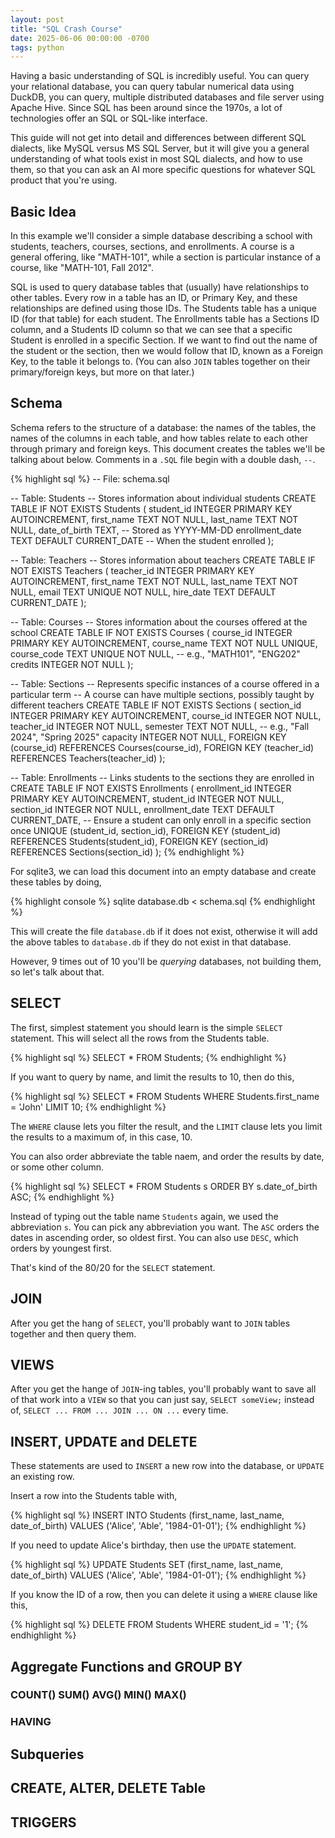 ```yaml
---
layout: post
title: "SQL Crash Course"
date: 2025-06-06 00:00:00 -0700
tags: python
---
```


Having a basic understanding of SQL is incredibly useful. You can query your
relational database, you can query tabular numerical data using DuckDB, you can
query, multiple distributed databases and file server using Apache Hive. Since
SQL has been around since the 1970s, a lot of technologies offer an SQL or
SQL-like interface.

This guide will not get into detail and differences between different SQL
dialects, like MySQL versus MS SQL Server, but it will give you a general
understanding of what tools exist in most SQL dialects, and how to use them, so
that you can ask an AI more specific questions for whatever SQL product that
you're using.

## Basic Idea

In this example we'll consider a simple database describing a school with
students, teachers, courses, sections, and enrollments. A course is a general
offering, like "MATH-101", while a section is particular instance of a course,
like "MATH-101, Fall 2012".

SQL is used to query database tables that (usually) have relationships to other
tables. Every row in a table has an ID, or Primary Key, and these relationships 
are defined using those IDs. The Students table has a unique ID (for that table)
for each student. The Enrollments table has a Sections ID column, and a Students
ID column so that we can see that a specific Student is enrolled in a specific
Section. If we want to find out the name of the student or the section, then
we would follow that ID, known as a Foreign Key, to the table it belongs to.
(You can also `JOIN` tables together on their primary/foreign keys, but more on
that later.)

## Schema

Schema refers to the structure of a database: the names of the tables, the names
of the columns in each table, and how tables relate to each other through primary
and foreign keys. This document creates the tables we'll be talking about below.
Comments in a `.SQL` file begin with a double dash, `--`.

{% highlight sql %}
-- File: schema.sql

-- Table: Students
-- Stores information about individual students
CREATE TABLE IF NOT EXISTS Students (
    student_id INTEGER PRIMARY KEY AUTOINCREMENT,
    first_name TEXT NOT NULL,
    last_name TEXT NOT NULL,
    date_of_birth TEXT, -- Stored as YYYY-MM-DD
    enrollment_date TEXT DEFAULT CURRENT_DATE -- When the student enrolled
);

-- Table: Teachers
-- Stores information about teachers
CREATE TABLE IF NOT EXISTS Teachers (
    teacher_id INTEGER PRIMARY KEY AUTOINCREMENT,
    first_name TEXT NOT NULL,
    last_name TEXT NOT NULL,
    email TEXT UNIQUE NOT NULL,
    hire_date TEXT DEFAULT CURRENT_DATE
);

-- Table: Courses
-- Stores information about the courses offered at the school
CREATE TABLE IF NOT EXISTS Courses (
    course_id INTEGER PRIMARY KEY AUTOINCREMENT,
    course_name TEXT NOT NULL UNIQUE,
    course_code TEXT UNIQUE NOT NULL, -- e.g., "MATH101", "ENG202"
    credits INTEGER NOT NULL
);

-- Table: Sections
-- Represents specific instances of a course offered in a particular term
-- A course can have multiple sections, possibly taught by different teachers
CREATE TABLE IF NOT EXISTS Sections (
    section_id INTEGER PRIMARY KEY AUTOINCREMENT,
    course_id INTEGER NOT NULL,
    teacher_id INTEGER NOT NULL,
    semester TEXT NOT NULL, -- e.g., "Fall 2024", "Spring 2025"
    capacity INTEGER NOT NULL,
    FOREIGN KEY (course_id) REFERENCES Courses(course_id),
    FOREIGN KEY (teacher_id) REFERENCES Teachers(teacher_id)
);

-- Table: Enrollments
-- Links students to the sections they are enrolled in
CREATE TABLE IF NOT EXISTS Enrollments (
    enrollment_id INTEGER PRIMARY KEY AUTOINCREMENT,
    student_id INTEGER NOT NULL,
    section_id INTEGER NOT NULL,
    enrollment_date TEXT DEFAULT CURRENT_DATE,
    -- Ensure a student can only enroll in a specific section once
    UNIQUE (student_id, section_id),
    FOREIGN KEY (student_id) REFERENCES Students(student_id),
    FOREIGN KEY (section_id) REFERENCES Sections(section_id)
);
{% endhighlight %}

For sqlite3, we can load this document into an empty database and create these
tables by doing,

{% highlight console %}
sqlite database.db < schema.sql
{% endhighlight %}

This will create the file `database.db` if it does not exist, otherwise it will
add the above tables to `database.db` if they do not exist in that database.

However, 9 times out of 10 you'll be *querying* databases, not building them,
so let's talk about that.

## SELECT

The first, simplest statement you should learn is the simple `SELECT` statement.
This will select all the rows from the Students table.

{% highlight sql %}
SELECT * FROM Students;
{% endhighlight %}

If you want to query by name, and limit the results to 10, then do this,

{% highlight sql %}
SELECT * FROM Students WHERE Students.first_name = 'John' LIMIT 10;
{% endhighlight %}

The `WHERE` clause lets you filter the result, and the `LIMIT` clause lets you
limit the results to a maximum of, in this case, 10.

You can also order abbreviate the table naem, and order the results by date,
or some other column.

{% highlight sql %}
SELECT * FROM Students s ORDER BY s.date_of_birth ASC;
{% endhighlight %}

Instead of typing out the table name `Students` again, we used the abbreviation
`s`. You can pick any abbreviation you want. The `ASC` orders the dates in
ascending order, so oldest first. You can also use `DESC`, which orders by
youngest first.

That's kind of the 80/20 for the `SELECT` statement.

## JOIN

After you get the hang of `SELECT`, you'll probably want to `JOIN` tables together
and then query them.

## VIEWS

After you get the hange of `JOIN`-ing tables, you'll probably want to save all of
that work into a `VIEW` so that you can just say, `SELECT someView;` instead of,
`SELECT ... FROM ... JOIN ... ON ...` every time.

## INSERT, UPDATE and DELETE

These statements are used to `INSERT` a new row into the database, or `UPDATE`
an existing row.

Insert a row into the Students table with,

{% highlight sql %}
INSERT INTO Students (first_name, last_name, date_of_birth) VALUES ('Alice', 'Able', '1984-01-01'); 
{% endhighlight %}

If you need to update Alice's birthday, then use the `UPDATE` statement.

{% highlight sql %}
UPDATE Students SET (first_name, last_name, date_of_birth) VALUES ('Alice', 'Able', '1984-01-01'); 
{% endhighlight %}

If you know the ID of a row, then you can delete it using a `WHERE` clause like this,

{% highlight sql %}
DELETE FROM Students WHERE student_id = '1';
{% endhighlight %}

## Aggregate Functions and GROUP BY

### COUNT() SUM() AVG() MIN() MAX()

### HAVING

## Subqueries

## CREATE, ALTER, DELETE Table

## TRIGGERS
